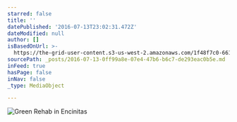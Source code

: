 ```yaml
---
starred: false
title: ''
datePublished: '2016-07-13T23:02:31.472Z'
dateModified: null
author: []
isBasedOnUrl: >-
  https://the-grid-user-content.s3-us-west-2.amazonaws.com/1f48f7c0-661d-4858-8610-d8f586b98848.jpg
sourcePath: _posts/2016-07-13-0ff99a8e-07e4-47b6-b6c7-de293eac0b5e.md
inFeed: true
hasPage: false
inNav: false
_type: MediaObject

---
```

![Green Rehab in Encinitas](https://the-grid-user-content.s3-us-west-2.amazonaws.com/1f48f7c0-661d-4858-8610-d8f586b98848.jpg)